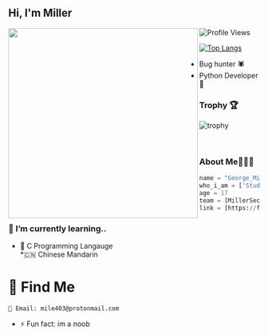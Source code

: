 

<h2> Hi, I'm Miller </h2>
<img align='left' src="https://github-readme-stats.vercel.app/api?username=Mile403&show_icons=true&theme=dark" width="380">

![Profile Views](https://hits.seeyoufarm.com/api/count/incr/badge.svg?url=https://github.com/mile403/&title=Profile%20Views)

[![Top Langs](https://github-readme-stats.vercel.app/api/top-langs/?theme=dark&username=Mile403&exclude_repo=Mile403.github.io,free-for-dev&layout=compact&langs_count=8)](https://github.com/Mile403)
* Bug hunter 🕷
* Python Developer 🐍

### Trophy 🏆
![trophy](https://github-profile-trophy.vercel.app/?username=mile403&theme=gruvbox)

</em></p>
<br>
### About Me🧑🏽‍💻
```python
name = "George_Miller"
who_i_am = ['Student','Coder','Addict','Hacker','Noobie']
age = 17
team = [MillerSec,CyberXploitTeam]
link = [https://fb.me/miller742]
```
### 🌱 I’m currently learning..
* 👑 C Programming Langauge</br>
*🇨🇳 Chinese Mandarin


# 🧐 Find Me
    📧 Email: mile403@protonmail.com

- ⚡ Fun fact: im a noob


